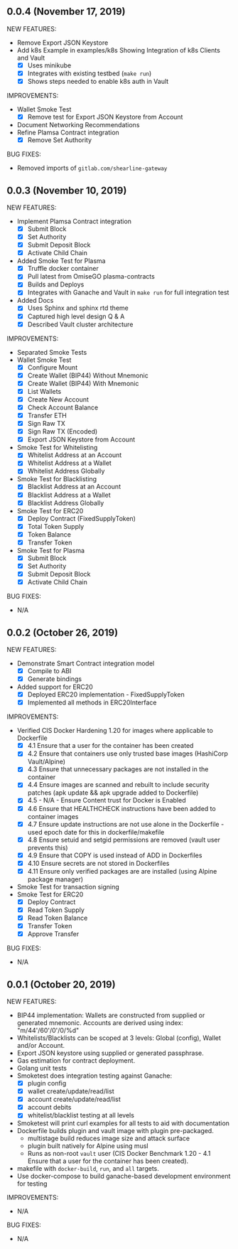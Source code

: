 ## 0.0.4 (November 17, 2019)

NEW FEATURES:

* Remove Export JSON Keystore
* Add k8s Example in examples/k8s Showing Integration of k8s Clients and Vault
  - [x] Uses minikube
  - [x] Integrates with existing testbed (`make run`)
  - [x] Shows steps needed to enable k8s auth in Vault

IMPROVEMENTS:

* Wallet Smoke Test 
  - [x] Remove test for Export JSON Keystore from Account
* Document Networking Recommendations
* Refine Plamsa Contract integration
  - [x] Remove Set Authority

BUG FIXES:

* Removed imports of `gitlab.com/shearline-gateway`

## 0.0.3 (November 10, 2019)

NEW FEATURES:

* Implement Plamsa Contract integration
  - [x] Submit Block
  - [x] Set Authority
  - [x] Submit Deposit Block
  - [x] Activate Child Chain
* Added Smoke Test for Plasma
  - [x] Truffle docker container
  - [x] Pull latest from OmiseGO plasma-contracts
  - [x] Builds and Deploys 
  - [x] Integrates with Ganache and Vault in `make run` for full integration test
* Added Docs
  - [x] Uses Sphinx and sphinx rtd theme
  - [x] Captured high level design Q & A
  - [x] Described Vault cluster architecture

IMPROVEMENTS:

* Separated Smoke Tests
* Wallet Smoke Test 
  - [x] Configure Mount
  - [x] Create Wallet (BIP44) Without Mnemonic
  - [x] Create Wallet (BIP44) With Mnemonic
  - [x] List Wallets
  - [x] Create New Account
  - [x] Check Account Balance
  - [x] Transfer ETH
  - [x] Sign Raw TX
  - [x] Sign Raw TX (Encoded)
  - [x] Export JSON Keystore from Account
* Smoke Test for Whitelisting
  - [x] Whitelist Address at an Account
  - [x] Whitelist Address at a Wallet
  - [x] Whitelist Address Globally
* Smoke Test for Blacklisting
  - [x] Blacklist Address at an Account
  - [x] Blacklist Address at a Wallet
  - [x] Blacklist Address Globally
* Smoke Test for ERC20
  - [x] Deploy Contract (FixedSupplyToken)
  - [x] Total Token Supply
  - [x] Token Balance
  - [x] Transfer Token
* Smoke Test for Plasma
  - [x] Submit Block
  - [x] Set Authority
  - [x] Submit Deposit Block
  - [x] Activate Child Chain

BUG FIXES:

* N/A

## 0.0.2 (October 26, 2019)

NEW FEATURES:

* Demonstrate Smart Contract integration model
  - [x] Compile to ABI
  - [x] Generate bindings
* Added support for ERC20
  - [x] Deployed ERC20 implementation - FixedSupplyToken
  - [x] Implemented all methods in ERC20Interface

IMPROVEMENTS:

* Verified CIS Docker Hardening 1.20 for images where applicable to Dockerfile
  - [x] 4.1 Ensure that a user for the container has been created
  - [x] 4.2 Ensure that containers use only trusted base images 
        (HashiCorp Vault/Alpine)
  - [x] 4.3 Ensure that unnecessary packages are not installed in the container
  - [x] 4.4 Ensure images are scanned and rebuilt to include security patches 
        (apk update && apk upgrade added to Dockerfile)
  - [x] 4.5 - N/A  - Ensure Content trust for Docker is Enabled
  - [x] 4.6 Ensure that HEALTHCHECK instructions have been added to
        container images
  - [x] 4.7 Ensure update instructions are not use alone in the Dockerfile 
        - used epoch date for this in dockerfile/makefile
  - [x] 4.8 Ensure setuid and setgid permissions are removed 
        (vault user prevents this)
  - [x] 4.9 Ensure that COPY is used instead of ADD in Dockerfiles 
  - [x] 4.10 Ensure secrets are not stored in Dockerfiles
  - [x] 4.11 Ensure only verified packages are are installed 
        (using Alpine package manager)
* Smoke Test for transaction signing
* Smoke Test for ERC20
  - [x] Deploy Contract
  - [x] Read Token Supply
  - [x] Read Token Balance
  - [x] Transfer Token
  - [x] Approve Transfer

BUG FIXES:

* N/A

## 0.0.1 (October 20, 2019)

NEW FEATURES:

* BIP44 implementation: Wallets are constructed from supplied or generated mnemonic. Accounts are derived using index: "m/44'/60'/0'/0/%d"
* Whitelists/Blacklists can be scoped at 3 levels: Global (config), Wallet and/or Account.
* Export JSON keystore using supplied or generated passphrase.
* Gas estimation for contract deployment.
* Golang unit tests
* Smoketest does integration testing against Ganache:
  - [x] plugin config
  - [x] wallet create/update/read/list
  - [x] account create/update/read/list
  - [x] account debits
  - [x] whitelist/blacklist testing at all levels
* Smoketest will print curl examples for all tests to aid with documentation
* Dockerfile builds plugin and vault image with plugin pre-packaged.
  - multistage build reduces image size and attack surface 
  - plugin built natively for Alpine using musl
  - Runs as non-root `vault` user (CIS Docker Benchmark 1.20 -  4.1 Ensure that a user for the container has been created).
* makefile with `docker-build`, `run`, and `all` targets.
* Use docker-compose to build ganache-based development environment for testing

IMPROVEMENTS:

* N/A

BUG FIXES:

* N/A
